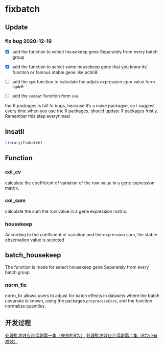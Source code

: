 
<!-- README.md is generated from README.Rmd. Please edit that file -->

# fixbatch

<!-- badges: start -->
<!-- badges: end -->

## Update

### fix bug 2020-12-19

-   [x] add the function to select housekeep gene Separately from every
    batch group

-   [x] add the function to select some housekeep gene that you know
    its’ function or famous stable gene like actinB.

-   [ ] add the `cpm` function to calculate the adjuts expression cpm
    value form `egdeR`

-   [ ] add the `combat` function form `sva`

the R packages is full fo bugs, beacuse it’s a naive packagse, so I
suggest every time when you use the R packages, should update R packages
fristly. Remember this step everytimes!

## Insatll

``` r
library(fixbatch)
```

## Function

### col\_cv

calculate the coefficient of variation of the row value in a gene
expression matrix.

### col\_sum

calculate the sum the row value in a gene expression matrix.

### housekeep

According to the coefficient of variation and the expression sum, the
stable observation value is selected

## batch\_housekeep

The function is made for select housekeep gene Separately from every
batch group

### norm\_fix

norm\_fix allows users to adjust for batch effects in datasets where the
batch covariate is known, using the packages `preprocessCore`, and the
function normalize.quantiles.

## 开发过程

[处理批次效应连续剧第一集（失败的R包）](https://mp.weixin.qq.com/s/_LNdR7b4LRhiKGqIcEXX2A)
[处理批次效应连续剧第二集（R包小有成效）](https://mp.weixin.qq.com/s/pWO9em16WE90T-6vxO3HMg)
